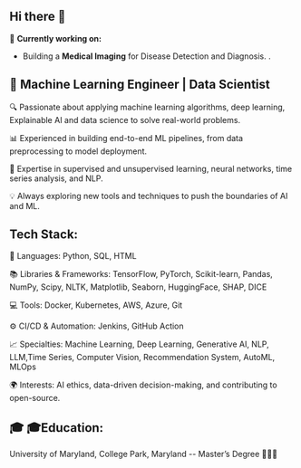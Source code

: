 ## Hi there 👋

🔭 **Currently working on:**  
- Building a **Medical Imaging** for Disease Detection and Diagnosis.  .

## 🚀 Machine Learning Engineer | Data Scientist

🔍 Passionate about applying machine learning algorithms, deep learning, Explainable AI and data science to solve real-world problems.

📊 Experienced in building end-to-end ML pipelines, from data preprocessing to model deployment.

🧠 Expertise in supervised and unsupervised learning, neural networks, time series analysis, and NLP.

💡 Always exploring new tools and techniques to push the boundaries of AI and ML.

## Tech Stack:

🔧 Languages: Python, SQL, HTML

📚 Libraries & Frameworks: TensorFlow, PyTorch, Scikit-learn, Pandas, NumPy, Scipy, NLTK, Matplotlib, Seaborn, HuggingFace, SHAP, DICE

💻 Tools: Docker, Kubernetes, AWS, Azure, Git

⚙️ CI/CD & Automation: Jenkins, GitHub Action

📈 Specialties: Machine Learning, Deep Learning, Generative AI, NLP, LLM,Time Series, Computer Vision, Recommendation System, AutoML, MLOps

🌍 Interests: AI ethics, data-driven decision-making, and contributing to open-source.

## 🎓 🎓Education:

University of Maryland, College Park, Maryland -- Master’s Degree 🧑‍🎓🏅
